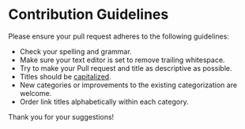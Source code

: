 # Contribution Guidelines
Please ensure your pull request adheres to the following guidelines:

- Check your spelling and grammar.
- Make sure your text editor is set to remove trailing whitespace.
- Try to make your Pull request and title as descriptive as possible.
- Titles should be [capitalized](http://grammar.yourdictionary.com/capitalization/rules-for-capitalization-in-titles.html).
- New categories or improvements to the existing categorization are welcome.
- Order link titles alphabetically within each category.

Thank you for your suggestions!